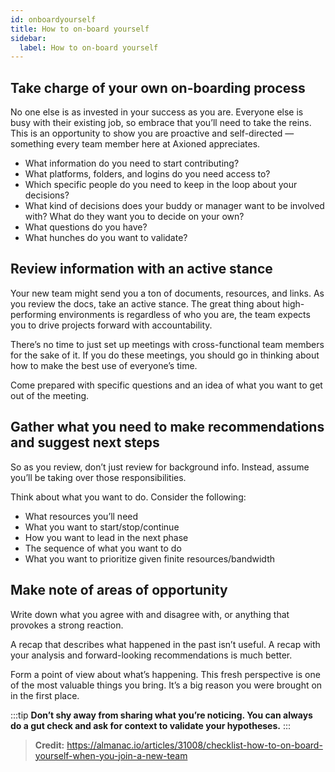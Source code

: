 ```yaml
---
id: onboardyourself
title: How to on-board yourself
sidebar:
  label: How to on-board yourself
---
```


## Take charge of your own on-boarding process

No one else is as invested in your success as you are. Everyone else is busy with their existing job, so embrace that you’ll need to take the reins. This is an opportunity to show you are proactive and self-directed — something every team member here at Axioned appreciates.

- What information do you need to start contributing?
- What platforms, folders, and logins do you need access to?
- Which specific people do you need to keep in the loop about your decisions?
- What kind of decisions does your buddy or manager want to be involved with? What do they want you to decide on your own?
- What questions do you have?
- What hunches do you want to validate?

## Review information with an active stance

Your new team might send you a ton of documents, resources, and links. As you review the docs, take an active stance. The great thing about high-performing environments is regardless of who you are, the team expects you to drive projects forward with accountability.

There’s no time to just set up meetings with cross-functional team members for the sake of it. If you do these meetings, you should go in thinking about how to make the best use of everyone’s time.

Come prepared with specific questions and an idea of what you want to get out of the meeting.

## Gather what you need to make recommendations and suggest next steps

So as you review, don’t just review for background info. Instead, assume you’ll be taking over those responsibilities.

Think about what you want to do. Consider the following:

- What resources you’ll need
- What you want to start/stop/continue
- How you want to lead in the next phase
- The sequence of what you want to do
- What you want to prioritize given finite resources/bandwidth

## Make note of areas of opportunity

Write down what you agree with and disagree with, or anything that provokes a strong reaction.

A recap that describes what happened in the past isn’t useful. A recap with your analysis and forward-looking recommendations is much better.

Form a point of view about what’s happening. This fresh perspective is one of the most valuable things you bring. It’s a big reason you were brought on in the first place.

:::tip
**Don’t shy away from sharing what you’re noticing. You can always do a gut check and ask for context to validate your hypotheses.**
:::

> **Credit:** https://almanac.io/articles/31008/checklist-how-to-on-board-yourself-when-you-join-a-new-team
